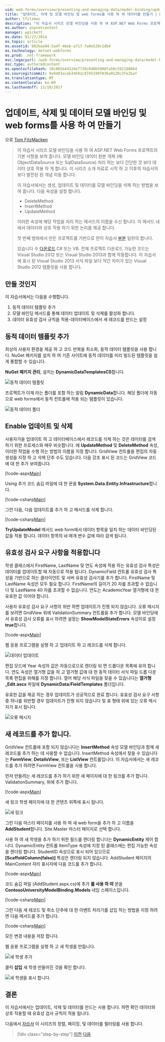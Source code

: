 ```yaml
---
uid: web-forms/overview/presenting-and-managing-data/model-binding/updating-deleting-and-creating-data
title: "업데이트, 삭제 및 모델 바인딩 및 web forms를 사용 하 여 데이터를 만들기 | Microsoft Docs"
author: tfitzmac
description: "이 자습서 시리즈 모델 바인딩을 사용 하 여 ASP.NET Web Forms 프로젝트의 기본 사항을 보여 줍니다. 모델 바인딩 데이터 상호 작용 하 게 더 많은 직선-중..."
ms.author: aspnetcontent
manager: wpickett
ms.date: 02/27/2014
ms.topic: article
ms.assetid: 602baa94-5a4f-46eb-a717-7a9e539c1db4
ms.technology: dotnet-webforms
ms.prod: .net-framework
msc.legacyurl: /web-forms/overview/presenting-and-managing-data/model-binding/updating-deleting-and-creating-data
msc.type: authoredcontent
ms.openlocfilehash: 18c065b44524e7738c048b5908fa50c592188064
ms.sourcegitcommit: 9a9483aceb34591c97451997036a9120c3fe2baf
ms.translationtype: MT
ms.contentlocale: ko-KR
ms.lasthandoff: 11/10/2017
---
```

<a name="updating-deleting-and-creating-data-with-model-binding-and-web-forms"></a>업데이트, 삭제 및 데이터 모델 바인딩 및 web forms를 사용 하 여 만들기
====================
으로 [Tom FitzMacken](https://github.com/tfitzmac)

> 이 자습서 시리즈 모델 바인딩을 사용 하 여 ASP.NET Web Forms 프로젝트의 기본 사항을 보여 줍니다. 모델 바인딩 데이터 원본 개체 (예: ObjectDataSource 또는 SqlDataSource) 처리 하는 보다 간단한 것 보다 데이터 상호 작용 하 게 합니다. 이 시리즈 소개 자료로 시작 하 고 이후의 자습서의 보다 발전된 된 개념 이동 합니다.
> 
> 이 자습서에서는 생성, 업데이트 및 데이터를 모델 바인딩을 삭제 하는 방법을 보여 줍니다. 다음 속성을 설정 합니다.
> 
> - DeleteMethod
> - InsertMethod
> - UpdateMethod
> 
> 이러한 속성에 해당 작업을 처리 하는 메서드의 이름을 수신 합니다. 이 메서드 내에서 데이터와 상호 작용 하기 위한 논리를 제공 합니다.
> 
> 첫 번째 범위에서 만든 프로젝트를 기반으로 한이 자습서 [부분](retrieving-data.md) 일련의 합니다.
> 
> 있습니다 수 [다운로드](https://go.microsoft.com/fwlink/?LinkId=286116) C# 또는 VB. 전체 프로젝트 다운로드 가능한 코드는 Visual Studio 2012 또는 Visual Studio 2013과 함께 작동합니다. 이 자습서에 표시 된 Visual Studio 2013 서식 파일 보다 약간 차이가 있는 Visual Studio 2012 템플릿을 사용 합니다.


## <a name="what-youll-build"></a>만들 것인지

이 자습서에서는 다음을 수행합니다.

1. 동적 데이터 템플릿 추가
2. 모델 바인딩 메서드를 통해 데이터 업데이트 및 삭제를 활성화 합니다.
3. 데이터 유효성 검사 규칙을 적용-데이터베이스에서 새 레코드를 만드는 설정

## <a name="add-dynamic-data-templates"></a>동적 데이터 템플릿 추가

최상의 사용자 환경을 제공 하 고 코드 반복을 최소화, 동적 데이터 템플릿을 사용 합니다. NuGet 패키지를 설치 하 여 기존 사이트에 동적 데이터를 미리 빌드된 템플릿을 쉽게 통합할 수 있습니다.

**NuGet 패키지 관리**, 설치는 **DynamicDataTemplatesCS**합니다.

![동적 데이터 템플릿](updating-deleting-and-creating-data/_static/image1.png)

프로젝트가 이제 라는 폴더를 포함 하는 알림 **DynamicData**합니다. 해당 폴더에 자동으로 web forms에서 동적 컨트롤에 적용 되는 템플릿이 있습니다.

![동적 데이터 폴더](updating-deleting-and-creating-data/_static/image2.png)

## <a name="enable-updating-and-deleting"></a>Enable 업데이트 및 삭제

사용자가을 업데이트 하 고 데이터베이스에서 레코드를 삭제 하는 것은 데이터를 검색 하기 위한 프로세스와 매우 비슷합니다. 에 **UpdateMethod** 및 **DeleteMethod** 속성, 이러한 작업을 수행 하는 방법의 이름을 지정 합니다. GridView 컨트롤을 편집의 자동 생성을 지정 하 고 삭제 단추 수도 있습니다. 다음 강조 표시 된 코드는 GridView 코드에 대 한 추가 보여줍니다.

[!code-aspx[Main](updating-deleting-and-creating-data/samples/sample1.aspx?highlight=4-5)]

Using 추가 코드 숨김 파일에 대 한 문을 **System.Data.Entity.Infrastructure**합니다.

[!code-csharp[Main](updating-deleting-and-creating-data/samples/sample2.cs)]

그런 다음, 다음 업데이트를 추가 하 고 메서드를 삭제 합니다.

[!code-csharp[Main](updating-deleting-and-creating-data/samples/sample3.cs)]

**TryUpdateModel** 메서드 web form에서 데이터 항목을 일치 하는 데이터 바인딩된 값을 적용 합니다. 데이터 항목의 id 매개 변수 값에 따라 검색 됩니다.

## <a name="enforce-validation-requirements"></a>유효성 검사 요구 사항을 적용합니다

학생 클래스에서 FirstName, LastName 및 연도 속성에 적용 하는 유효성 검사 특성은 데이터를 업데이트할 때 자동으로 적용 됩니다. DynamicField 컨트롤 유효성 검사 특성을 기반으로 하는 클라이언트 및 서버 유효성 검사기를 추가 합니다. FirstName 및 LastName 속성은 모두 필요 합니다. FirstName의 길이가 20 자를 초과할 수 없습니다 및 LastName 40 자를 초과할 수 없습니다. 연도는 AcademicYear 열거형에 대 한 유효한 값 이어야 합니다.

사용자 유효성 검사 요구 사항의 위반 하면 업데이트가 진행 되지 않습니다. 오류 메시지를 보려면 GridView 위에 ValidationSummary 컨트롤을 추가 합니다. 모델 바인딩에서 유효성 검사 오류를 표시 하려면 설정는 **ShowModelStateErrors** 속성이로 설정 **true**합니다. 

[!code-aspx[Main](updating-deleting-and-creating-data/samples/sample4.aspx)]

웹 응용 프로그램을 실행 하 고 업데이트 하 고 레코드를 삭제 합니다.

![데이터 업데이트](updating-deleting-and-creating-data/_static/image3.png)

편집 모드에 Year 속성의 값은 자동으로으로 렌더링 되 면 드롭다운 목록에 유의 합니다. 연도 속성은 열거형 값을 하 고 열거형 값에 대 한 동적 데이터 서식 파일 드롭 다운 목록 편집을 위해를 지정 합니다. 열어 해당 서식 파일을 찾을 수 있습니다는 **열거형\_Edit.ascx** 파일에 **DynamicData**/**FieldTemplates** 폴더입니다.

유효한 값을 제공 하는 경우 업데이트가 성공적으로 완료 합니다. 유효성 검사 요구 사항 중 하나를 위반할 경우 업데이트가 진행 되지 않습니다 및 표 형태 위에 있는 오류 메시지가 표시 됩니다.

![오류 메시지](updating-deleting-and-creating-data/_static/image4.png)

## <a name="add-new-records"></a>새 레코드를 추가 합니다.

GridView 컨트롤에 포함 되지 않습니다는 **InsertMethod** 속성 모델 바인딩과 함께 새 레코드를 추가 하는 데 사용할 수 없습니다. InsertMethod 속성에서 찾을 수 있습니다는 **FormView**, **DetailsView**, 또는 **ListView** 컨트롤입니다. 이 자습서에서는 새 레코드를 추가 하려면 FormView 컨트롤을 사용 합니다.

먼저 만들려는 새 레코드를 추가 하기 위한 새 페이지에 대 한 링크를 추가 합니다. ValidationSummary, 위에 추가 합니다.

[!code-aspx[Main](updating-deleting-and-creating-data/samples/sample5.aspx)]

새 링크 학생 페이지에 대 한 콘텐츠 위쪽에 표시 됩니다.

![새 링크](updating-deleting-and-creating-data/_static/image5.png)

그런 다음 마스터 페이지를 사용 하 여 새 web form을 추가 하 고 이름을 **AddStudent**합니다. Site.Master 마스터 페이지로 선택 합니다.

사용 하 여 새 학생을 추가 하기 위한 필드를 렌더링 합니다는 **DynamicEntity** 제어 합니다. DynamicEntity 컨트롤 ItemType 속성에 지정 된 클래스에는 편집 가능한 속성을 렌더링 합니다. StudentID 속성으로 표시 되어 있으므로 **[ScaffoldColumn(false)]** 특성은 렌더링 되지 않습니다. AddStudent 페이지의 MainContent 자리 표시자에 다음 코드를 추가 합니다.

[!code-aspx[Main](updating-deleting-and-creating-data/samples/sample6.aspx)]

코드 숨김 파일 (AddStudent.aspx.cs)에 추가 **를 사용 하 여** 문을 **ContosoUniversityModelBinding.Models** 네임 스페이스입니다.

[!code-csharp[Main](updating-deleting-and-creating-data/samples/sample7.cs)]

그런 다음 새 레코드 및 취소 단추에 대 한 이벤트 처리기를 삽입 하는 방법을 지정 하려면 다음 메서드를 추가 합니다.

[!code-csharp[Main](updating-deleting-and-creating-data/samples/sample8.cs)]

모든 변경 내용을 저장 합니다.

웹 응용 프로그램을 실행 하 고 새 학생을 만듭니다.

![새 학생 추가](updating-deleting-and-creating-data/_static/image6.png)

클릭 **삽입** 새 학생 만들어진 것을 확인 합니다.

![새 학생을 표시 합니다.](updating-deleting-and-creating-data/_static/image7.png)

## <a name="conclusion"></a>결론

이 자습서에서는 업데이트, 삭제 및 데이터를 만드는 사용 합니다. 하면 확인 데이터와 상호 작용할 때 유효성 검사 규칙이 적용 됩니다.

다음에서 [자습서](sorting-paging-and-filtering-data.md) 이 시리즈의 정렬, 페이징, 및 데이터를 필터링를 사용 합니다.

>[!div class="step-by-step"]
[이전](retrieving-data.md)
[다음](sorting-paging-and-filtering-data.md)
